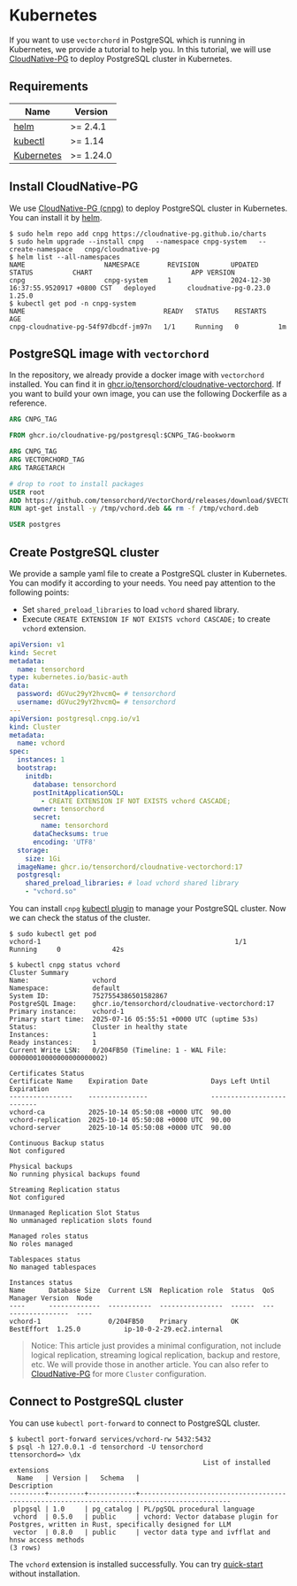 # Kubernetes

If you want to use `vectorchord` in PostgreSQL which is running in Kubernetes, we provide a tutorial to help you. In this tutorial, we will use [CloudNative-PG](https://cloudnative-pg.io/) to deploy PostgreSQL cluster in Kubernetes.

## Requirements

| Name | Version |
|------|---------|
| [helm](https://helm.sh/) | >= 2.4.1 |
| [kubectl](https://kubernetes.io/docs/tasks/tools/) | >= 1.14 |
| [Kubernetes](https://kubernetes.io/) | >= 1.24.0 |

## Install CloudNative-PG

We use [CloudNative-PG (cnpg)](https://cloudnative-pg.io/) to deploy PostgreSQL cluster in Kubernetes. You can install it by [helm](https://helm.sh/docs/intro/install/).

```shell
$ sudo helm repo add cnpg https://cloudnative-pg.github.io/charts
$ sudo helm upgrade --install cnpg   --namespace cnpg-system   --create-namespace   cnpg/cloudnative-pg
$ helm list --all-namespaces
NAME                    NAMESPACE       REVISION        UPDATED                                 STATUS          CHART                         APP VERSION
cnpg                    cnpg-system     1               2024-12-30 16:37:55.9520917 +0800 CST   deployed        cloudnative-pg-0.23.0               1.25.0   
$ kubectl get pod -n cnpg-system   
NAME                                   READY   STATUS    RESTARTS   AGE
cnpg-cloudnative-pg-54f97dbcdf-jm97n   1/1     Running   0          1m
```

## PostgreSQL image with `vectorchord`

In the repository, we already provide a docker image with `vectorchord` installed. You can find it in [ghcr.io/tensorchord/cloudnative-vectorchord](https://github.com/tensorchord/cloudnative-vectorchord/pkgs/container/cloudnative-vectorchord). If you want to build your own image, you can use the following Dockerfile as a reference.

```dockerfile
ARG CNPG_TAG

FROM ghcr.io/cloudnative-pg/postgresql:$CNPG_TAG-bookworm

ARG CNPG_TAG
ARG VECTORCHORD_TAG
ARG TARGETARCH

# drop to root to install packages
USER root
ADD https://github.com/tensorchord/VectorChord/releases/download/$VECTORCHORD_TAG/postgresql-${CNPG_TAG%.*}-vchord_${VECTORCHORD_TAG#"v"}-1_$TARGETARCH.deb /tmp/vchord.deb
RUN apt-get install -y /tmp/vchord.deb && rm -f /tmp/vchord.deb

USER postgres
```

## Create PostgreSQL cluster

We provide a sample yaml file to create a PostgreSQL cluster in Kubernetes. You can modify it according to your needs. You need pay attention to the following points:
- Set `shared_preload_libraries` to load `vchord` shared library. 
- Execute `CREATE EXTENSION IF NOT EXISTS vchord CASCADE;` to create `vchord` extension.

```yaml
apiVersion: v1
kind: Secret
metadata:
  name: tensorchord
type: kubernetes.io/basic-auth
data:
  password: dGVuc29yY2hvcmQ= # tensorchord 
  username: dGVuc29yY2hvcmQ= # tensorchord
---
apiVersion: postgresql.cnpg.io/v1
kind: Cluster
metadata:
  name: vchord 
spec:
  instances: 1 
  bootstrap:
    initdb:
      database: tensorchord
      postInitApplicationSQL:
        - CREATE EXTENSION IF NOT EXISTS vchord CASCADE;
      owner: tensorchord
      secret:
        name: tensorchord
      dataChecksums: true
      encoding: 'UTF8'
  storage:
    size: 1Gi
  imageName: ghcr.io/tensorchord/cloudnative-vectorchord:17
  postgresql:
    shared_preload_libraries: # load vchord shared library
    - "vchord.so"
```

You can install `cnpg` [kubectl plugin](https://cloudnative-pg.io/documentation/1.25/kubectl-plugin/) to manage your PostgreSQL cluster. Now we can check the status of the cluster. 

```shell
$ sudo kubectl get pod
vchord-1                                                 1/1     Running     0             42s

$ kubectl cnpg status vchord   
Cluster Summary
Name:                vchord
Namespace:           default
System ID:           7527554386501582867
PostgreSQL Image:    ghcr.io/tensorchord/cloudnative-vectorchord:17
Primary instance:    vchord-1
Primary start time:  2025-07-16 05:55:51 +0000 UTC (uptime 53s)
Status:              Cluster in healthy state 
Instances:           1
Ready instances:     1
Current Write LSN:   0/204FB50 (Timeline: 1 - WAL File: 000000010000000000000002)

Certificates Status
Certificate Name    Expiration Date                Days Left Until Expiration
----------------    ---------------                --------------------------
vchord-ca           2025-10-14 05:50:08 +0000 UTC  90.00
vchord-replication  2025-10-14 05:50:08 +0000 UTC  90.00
vchord-server       2025-10-14 05:50:08 +0000 UTC  90.00

Continuous Backup status
Not configured

Physical backups
No running physical backups found

Streaming Replication status
Not configured

Unmanaged Replication Slot Status
No unmanaged replication slots found

Managed roles status
No roles managed

Tablespaces status
No managed tablespaces

Instances status
Name      Database Size  Current LSN  Replication role  Status  QoS         Manager Version  Node
----      -------------  -----------  ----------------  ------  ---         ---------------  ----
vchord-1                 0/204FB50    Primary           OK      BestEffort  1.25.0           ip-10-0-2-29.ec2.internal
```

> Notice: This article just provides a minimal configuration, not include logical replication, streaming logical replication, backup and restore, etc. We will provide those in another article. You can also refer to [CloudNative-PG](https://cloudnative-pg.io/docs/) for more `Cluster` configuration.

## Connect to PostgreSQL cluster

You can use `kubectl port-forward` to connect to PostgreSQL cluster.

```shell
$ kubectl port-forward services/vchord-rw 5432:5432
$ psql -h 127.0.0.1 -d tensorchord -U tensorchord
ttensorchord=> \dx
                                                 List of installed extensions
  Name   | Version |   Schema   |                                         Description                                         
---------+---------+------------+---------------------------------------------------------------------------------------------
 plpgsql | 1.0     | pg_catalog | PL/pgSQL procedural language
 vchord  | 0.5.0   | public     | vchord: Vector database plugin for Postgres, written in Rust, specifically designed for LLM
 vector  | 0.8.0   | public     | vector data type and ivfflat and hnsw access methods
(3 rows)
```

The `vchord` extension is installed successfully. You can try [quick-start](https://docs.vectorchord.ai/vectorchord/getting-started/overview.html#quick-start) without installation.
